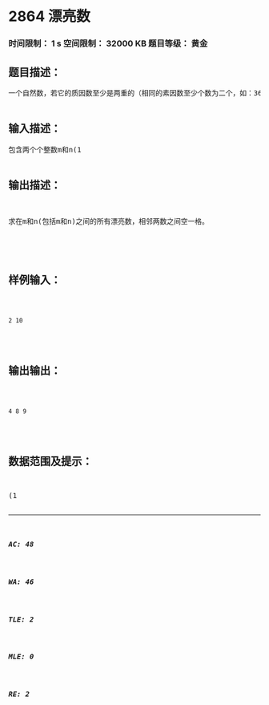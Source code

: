 # 2864 漂亮数   
### 时间限制： 1 s     空间限制： 32000 KB     题目等级： 黄金  
## 题目描述：  

<pre>
一个自然数，若它的质因数至少是两重的（相同的素因数至少个数为二个，如：36=2*2*3*3），则称该数为"漂亮数"。

</pre>
  
  
## 输入描述：  

<pre>
包含两个个整数m和n(1<m<n≤10000)。

</pre>
  
  
## 输出描述：  

<pre>
求在m和n(包括m和n)之间的所有漂亮数，相邻两数之间空一格。

</pre>
  
  
## 样例输入：  

<pre><code>
2 10
</code></pre>
  
  
## 输出输出：  

<pre><code>
4 8 9
</code></pre>
  
  
## 数据范围及提示：  

<pre>
(1<m<n≤10000)。
</pre>
  
  
***  

##### AC: 48  
##### WA: 46  
##### TLE: 2  
##### MLE: 0  
##### RE: 2  
